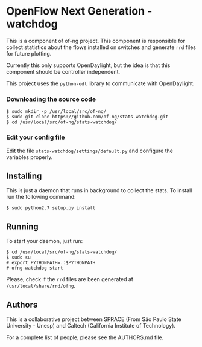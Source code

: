 # OpenFlow Next Generation - watchdog

This is a component of of-ng project. This component is responsible for collect
statistics about the flows installed on switches and generate `rrd` files for future plotting.

Currently this only supports OpenDaylight, but the idea is that this component
should be controller independent.

This project uses the `python-odl` library to communicate with OpenDaylight.

### Downloading the source code

```
$ sudo mkdir -p /usr/local/src/of-ng/
$ sudo git clone https://github.com/of-ng/stats-watchdog.git
$ cd /usr/local/src/of-ng/stats-watchdog/
```

### Edit your config file

Edit the file `stats-watchdog/settings/default.py` and configure the variables
properly.

## Installing

This is just a daemon that runs in background to collect the stats. To install
run the following command:

```
$ sudo python2.7 setup.py install
```

## Running

To start your daemon, just run:

```
$ cd /usr/local/src/of-ng/stats-watchdog/
$ sudo su
# export PYTHONPATH=.:$PYTHONPATH
# ofng-watchdog start 
```

Please, check if the `rrd` files are been generated at
`/usr/local/share/rrd/ofng`.

## Authors

This is a collaborative project between SPRACE (From São Paulo State University
\- Unesp) and Caltech (California Institute of Technology).

For a complete list of people, please see the AUTHORS.md file.
